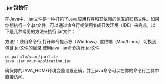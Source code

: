 ### .jar包执行

在Java中，.jar文件是一种打包了Java应用程序和其依赖的类库的归档文件。如果你想执行一个.jar文件，可以通过命令行或使用集成开发环境（IDE）来完成。以下是几种常见的方法来执行.jar文件：

方法1：使用命令行
打开命令提示符（Windows）或终端（Mac/Linux）
切换到包含.jar文件的目录
使用java -jar命令执行.jar文件

```shell
cd path/to/your/jar/file
java -jar your-application.jar
```

确保你的JAVA_HOME环境变量设置正确，并且java命令可以在你的命令行工具中直接访问。